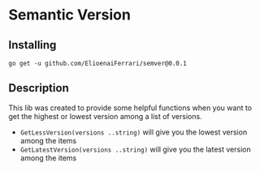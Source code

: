 # Semantic Version

## Installing

```shell
go get -u github.com/ElioenaiFerrari/semver@0.0.1
```

## Description

This lib was created to provide some helpful functions when you want to get the highest or lowest version among a list of versions.

- `GetLessVersion(versions ..string)` will give you the lowest version among the items
- `GetLatestVersion(versions ..string)` will give you the latest version among the items

